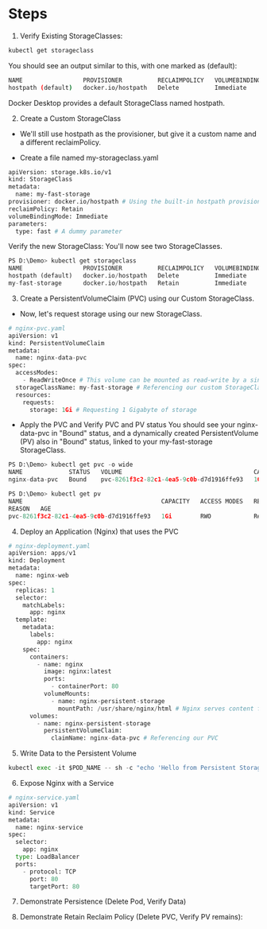 # Steps

1. Verify Existing StorageClasses:

```bash
kubectl get storageclass
```
You should see an output similar to this, with one marked as (default):
```bash
NAME                 PROVISIONER          RECLAIMPOLICY   VOLUMEBINDINGMODE   ALLOWVOLUMEEXPANSION   AGE
hostpath (default)   docker.io/hostpath   Delete          Immediate           false                  16m
```

Docker Desktop provides a default StorageClass named hostpath.

2. Create a Custom StorageClass

- We'll still use hostpath as the provisioner, but give it a custom name and a different reclaimPolicy.

- Create a file named my-storageclass.yaml
```bash
apiVersion: storage.k8s.io/v1
kind: StorageClass
metadata:
  name: my-fast-storage
provisioner: docker.io/hostpath # Using the built-in hostpath provisioner for Docker Desktop
reclaimPolicy: Retain 
volumeBindingMode: Immediate
parameters:
  type: fast # A dummy parameter
```
Verify the new StorageClass: You'll now see two StorageClasses.

```python
PS D:\Demo> kubectl get storageclass
NAME                 PROVISIONER          RECLAIMPOLICY   VOLUMEBINDINGMODE   ALLOWVOLUMEEXPANSION   AGE
hostpath (default)   docker.io/hostpath   Delete          Immediate           false                  16m
my-fast-storage      docker.io/hostpath   Retain          Immediate           false                  11m
```

3. Create a PersistentVolumeClaim (PVC) using our Custom StorageClass.
- Now, let's request storage using our new StorageClass.
```python
# nginx-pvc.yaml
apiVersion: v1
kind: PersistentVolumeClaim
metadata:
  name: nginx-data-pvc
spec:
  accessModes:
    - ReadWriteOnce # This volume can be mounted as read-write by a single node
  storageClassName: my-fast-storage # Referencing our custom StorageClass
  resources:
    requests:
      storage: 1Gi # Requesting 1 Gigabyte of storage
```
- Apply the PVC and Verify PVC and PV status You should see your nginx-data-pvc in "Bound" status, and a dynamically created PersistentVolume (PV) also in "Bound" status, linked to your my-fast-storage StorageClass.

```python
PS D:\Demo> kubectl get pvc -o wide
NAME             STATUS   VOLUME                                     CAPACITY   ACCESS MODES   STORAGECLASS      VOLUMEATTRIBUTESCLASS   AGE   VOLUMEMODE
nginx-data-pvc   Bound    pvc-8261f3c2-82c1-4ea5-9c0b-d7d1916ffe93   1Gi        RWO            my-fast-storage   <unset>                 22m   Filesystem
```
```python
PS D:\Demo> kubectl get pv
NAME                                       CAPACITY   ACCESS MODES   RECLAIM POLICY   STATUS   CLAIM                    STORAGECLASS      VOLUMEATTRIBUTESCLASS   
REASON   AGE
pvc-8261f3c2-82c1-4ea5-9c0b-d7d1916ffe93   1Gi        RWO            Retain           Bound    default/nginx-data-pvc   my-fast-storage   <unset>
```
4. Deploy an Application (Nginx) that uses the PVC
```python
# nginx-deployment.yaml
apiVersion: apps/v1
kind: Deployment
metadata:
  name: nginx-web
spec:
  replicas: 1
  selector:
    matchLabels:
      app: nginx
  template:
    metadata:
      labels:
        app: nginx
    spec:
      containers:
        - name: nginx
          image: nginx:latest
          ports:
            - containerPort: 80
          volumeMounts:
            - name: nginx-persistent-storage
              mountPath: /usr/share/nginx/html # Nginx serves content from here
      volumes:
        - name: nginx-persistent-storage
          persistentVolumeClaim:
            claimName: nginx-data-pvc # Referencing our PVC
```
5. Write Data to the Persistent Volume
```python
kubectl exec -it $POD_NAME -- sh -c "echo 'Hello from Persistent Storage!' > /usr/share/nginx/html/index.html"
```
6. Expose Nginx with a Service
```python
# nginx-service.yaml
apiVersion: v1
kind: Service
metadata:
  name: nginx-service
spec:
  selector:
    app: nginx
  type: LoadBalancer
  ports:
    - protocol: TCP
      port: 80
      targetPort: 80
```
7. Demonstrate Persistence (Delete Pod, Verify Data)

8. Demonstrate Retain Reclaim Policy (Delete PVC, Verify PV remains):